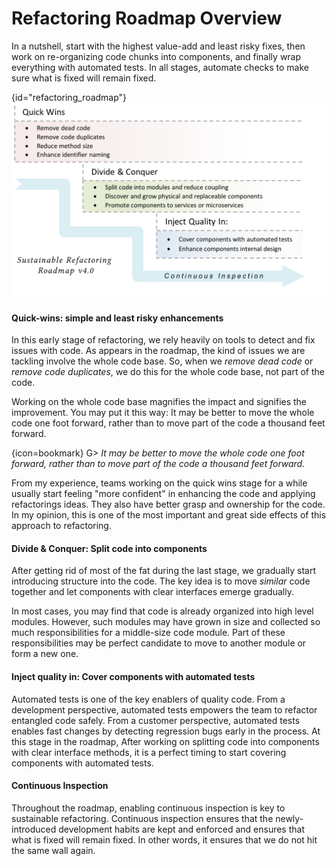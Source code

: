 
# Refactoring Roadmap Overview

In a nutshell, start with the highest value-add and least risky fixes, then work on re-organizing code chunks into components, and finally wrap everything with automated tests. In all stages, automate checks to make sure what is fixed will remain fixed.

{id="refactoring_roadmap"}
![](images/roadmap.png)

#### Quick-wins: simple and least risky enhancements

In this early stage of refactoring, we rely heavily on tools to detect and fix issues with code. As appears in the roadmap, the kind of issues we are tackling involve the whole code base. So, when we _remove dead code_ or _remove code duplicates_, we do this for the whole code base, not part of the code.

Working on the whole code base magnifies the impact and signifies the improvement. You may put it this way: It may be better to move the whole code one foot forward, rather than to move part of the code a thousand feet forward.

{icon=bookmark}
G> *It may be better to move the whole code one foot forward, rather than to move part of the code a thousand feet forward.*

From my experience, teams working on the quick wins stage for a while usually start feeling "more confident" in enhancing the code and applying refactorings ideas. They also have better grasp and ownership for the code. In my opinion, this is one of the most important and great side effects of this approach to refactoring.

#### Divide & Conquer: Split code into components

After getting rid of most of the fat during the last stage, we gradually start introducing structure into the code. The key idea is to move *similar* code together and let components with clear interfaces emerge gradually.

In most cases, you may find that code is already organized into high level modules. However, such modules may have grown in size and collected so much responsibilities for a middle-size code module. Part of these responsibilities may be perfect candidate to move to another module or form a new one.

#### Inject quality in: Cover components with automated tests

Automated tests is one of the key enablers of quality code. From a development perspective, automated tests empowers the team to refactor entangled code safely. From a customer perspective, automated tests enables fast changes by detecting regression bugs early in the process. At this stage in the roadmap, After working on splitting code into components with clear interface methods, it is a perfect timing to start covering components with automated tests.

#### Continuous Inspection

Throughout the roadmap, enabling continuous inspection is key to sustainable refactoring. Continuous inspection ensures that the newly-introduced development habits are kept and enforced and ensures that what is fixed will remain fixed. In other words, it ensures that we do not hit the same wall again.

